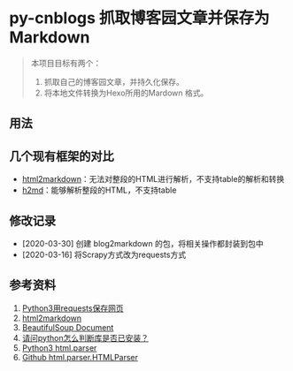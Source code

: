 # py-cnblogs 抓取博客园文章并保存为Markdown

> 本项目目标有两个：
> 1. 抓取自己的博客园文章，并持久化保存。
> 2. 将本地文件转换为Hexo所用的Mardown 格式。

## 用法


## 几个现有框架的对比
* [html2markdown](https://github.com/dlon/html2markdown)：无法对整段的HTML进行解析，不支持table的解析和转换
* [h2md](https://github.com/canovie/h2md)：能够解析整段的HTML，不支持table


## 修改记录
* [2020-03-30] 创建 blog2markdown 的包，将相关操作都封装到包中
* [2020-03-16] 将Scrapy方式改为requests方式

## 参考资料
1. [Python3用requests保存网页](https://www.cnblogs.com/nancyzhu/p/8412950.html)
2. [html2markdown](https://github.com/kevinywb/html2markdown)
3. [BeautifulSoup Document](https://www.crummy.com/software/BeautifulSoup/bs4/doc.zh/#id20)
4. [请问python怎么判断库是否已安装？](https://www.zhihu.com/question/329900077/answer/738996774)
5. [Python3 html.parser](https://docs.python.org/3.7/library/html.parser.html?highlight=html.parser#module-html.parser)
6. [Github html.parser.HTMLParser](https://github.com/python/cpython/blob/3.7/Lib/html/parser.py)
